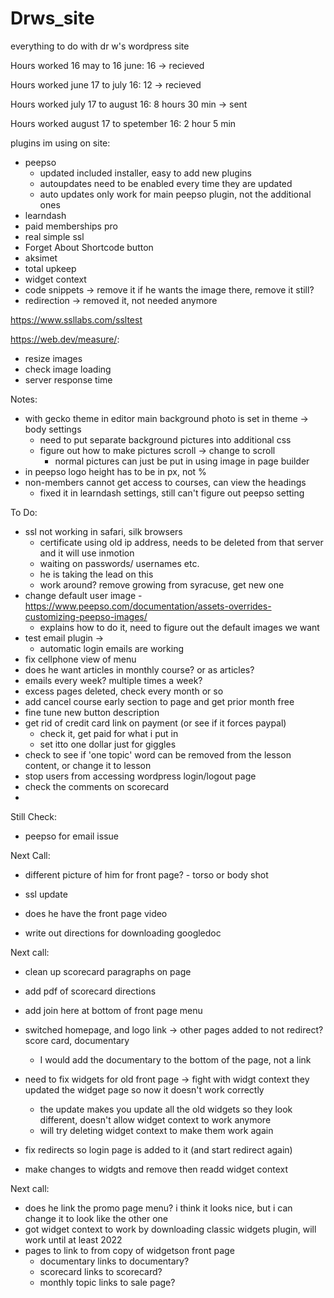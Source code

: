 # Drws_site
everything to do with dr w's wordpress site

 Hours worked 16 may to 16 june: 16 ->  recieved
 
 Hours worked  june 17 to july 16: 12 -> recieved
 
 Hours worked july 17 to august 16: 8 hours 30 min -> sent
 
 Hours worked august 17 to spetember 16: 2 hour 5 min
 
plugins im using on site:

- peepso
	- updated included installer, easy to add new plugins
	- autoupdates need to be enabled every time they are updated
	- auto updates only work for main peepso plugin, not the additional ones
- learndash 
- paid memberships pro
- real simple ssl 
- Forget About Shortcode button 
- aksimet
- total upkeep
- widget context 
- code snippets -> remove it if he wants the image there, remove it still?
- redirection -> removed it, not needed anymore

https://www.ssllabs.com/ssltest

https://web.dev/measure/:
- resize images
- check image loading
- server response time

Notes:

- with gecko theme in editor main background photo is set in theme -> body settings
	- need to put separate background pictures into additional css
	- figure out how to make pictures scroll -> change to scroll
		- normal pictures can just be put in using image in page builder
- in peepso logo height has to be in px, not %
- non-members cannot get access to courses, can view the headings 
 	- fixed it in learndash settings, still can't figure out peepso setting

To Do:

- ssl not working in safari, silk browsers
	- certificate using old ip address, needs to be deleted from that server and it will use inmotion 
	- waiting on passwords/ usernames etc. 
	- he is taking the lead on this
	- work around? remove growing from syracuse, get new one
- change default user image
	-https://www.peepso.com/documentation/assets-overrides-customizing-peepso-images/ 
	- explains how to do it, need to figure out the default images we want
- test email plugin -> 
	- automatic login emails are working
- fix cellphone view of menu
- does he want articles in monthly course? or as articles? 
- emails every week? multiple times a week?
- excess pages deleted, check every month or so
- add cancel course early section to page and get prior month free
- fine tune new button description
- get rid of credit card link on payment (or see if it forces paypal)
	- check it, get paid for what i put in
	- set itto one dollar just for giggles
- check to see if 'one topic' word can be removed from the lesson content, or change it to lesson
- stop users from accessing wordpress login/logout page
- check the comments on scorecard
- 
Still Check:

-  peepso  for email issue

Next Call:

- different picture of him for front page? - torso or body shot
- ssl update
- does he have the front page video 

- write out directions for downloading googledoc

Next call:

- clean up scorecard paragraphs on page
- add pdf of scorecard directions
- add join here at bottom of front page menu

- switched homepage, and logo link -> other pages added to not redirect? score card, documentary
	- I would add the documentary to the bottom of the page, not a link
- need to fix widgets for  old front page -> fight with widgt context they updated the widget page so now it doesn't work correctly
	- the update makes you update all the old widgets so they look different, doesn't allow widget context to work anymore 
	- will try deleting widget context to make them work again


- fix redirects so login page is added to it (and start redirect again)
- make changes to widgts and remove then readd widget context


Next call:
- does he link the promo page menu? i think it looks nice, but i can change it to look like the other one
- got widget context to work by downloading classic widgets plugin, will work until at least 2022
- pages to link to from copy of widgetson front page
	- documentary links to documentary?
	- scorecard links to scorecard?
	- monthly topic links to sale page?
